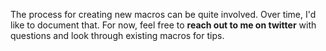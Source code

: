 The process for creating new macros can be quite involved. Over time, I'd like to document that. For now, feel free to **reach out to me on twitter** with questions and look through existing macros for tips.
